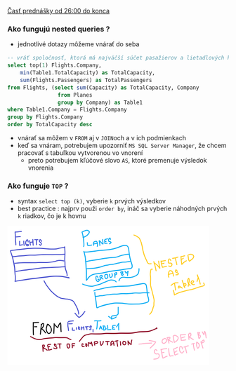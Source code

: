 [Časť prednášky od 26:00 do konca](https://tirpitz.ms.mff.cuni.cz/contactless/lecture03b_CZ_web.mp4)

### Ako fungujú nested queries ?

- jednotlivé dotazy môžeme vnárať do seba

```sql
-- vráť spoločnosť, ktorá má najväčší súčet pasažierov a lietadlových kapacít
select top(1) Flights.Company, 
	min(Table1.TotalCapacity) as TotalCapacity, 
	sum(Flights.Passengers) as TotalPassengers
from Flights, (select sum(Capacity) as TotalCapacity, Company
				from Planes
				group by Company) as Table1
where Table1.Company = Flights.Company
group by Flights.Company
order by TotalCapacity desc
```

- vnárať sa môžem v ```FROM``` aj v ```JOIN```och a v ich podmienkach
- keď sa vnáram, potrebujem upozorniť ```MS SQL Server Manager```, že chcem pracovať s tabuľkou vytvorenou vo vnorení
  - preto potrebujem kľúčové slovo ```AS```, ktoré premenuje výsledok vnorenia

### Ako funguje ```TOP``` ?

- syntax ```select top (k)```, vyberie ```k``` prvých výsledkov
- best practice : najprv použi ```order by```, ináč sa vyberie náhodných prvých ```k``` riadkov, čo je k hovnu

![nested](../data_obrazky/nested_queries.png)

